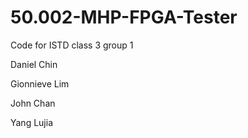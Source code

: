 # 50.002-MHP-FPGA-Tester

Code for ISTD class 3 group 1

Daniel Chin

Gionnieve Lim

John Chan

Yang Lujia
